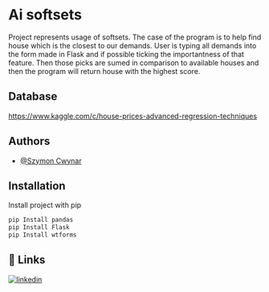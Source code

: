 
# Ai softsets

Project represents usage of softsets. The case of the program is to help find house which is the
closest to our demands. User is typing all demands into the form made in Flask and if possible
ticking the importantness of that feature. Then those picks are sumed in comparison to available
houses and then the program will return house with the highest score.



## Database

https://www.kaggle.com/c/house-prices-advanced-regression-techniques

## Authors

- [@Szymon Cwynar](https://www.github.com/szymcwy)

## Installation

Install project with pip

```bash
pip Install pandas
pip Install Flask
pip Install wtforms
```
## 🔗 Links
[![linkedin](https://img.shields.io/badge/linkedin-0A66C2?style=for-the-badge&logo=linkedin&logoColor=white)](https://www.linkedin.com/in/szymon-cwynar-b1b4b5232/)